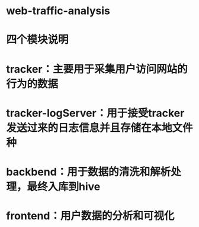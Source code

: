 # web-traffic-analysis
# 四个模块说明

# tracker：主要用于采集用户访问网站的行为的数据

# tracker-logServer：用于接受tracker发送过来的日志信息并且存储在本地文件种

# backbend：用于数据的清洗和解析处理，最终入库到hive

# frontend：用户数据的分析和可视化
